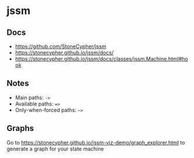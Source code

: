 # jssm

## Docs

- https://github.com/StoneCypher/jssm
- https://stonecypher.github.io/jssm/docs/
- https://stonecypher.github.io/jssm/docs/classes/jssm.Machine.html#hook

## Notes

- Main paths: `->`
- Available paths: `=>`
- Only-when-forced paths: `~>`

## Graphs

Go to https://stonecypher.github.io/jssm-viz-demo/graph_explorer.html to generate a graph for your state machine